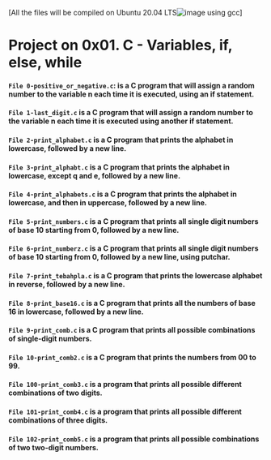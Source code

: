 [All the files will be compiled on Ubuntu 20.04 LTS![image](https://user-images.githubusercontent.com/105258746/189422562-d96e8ff1-5c0f-4e6e-8be1-1a0172a93910.png) using gcc]

# Project on 0x01. C - Variables, if, else, while


#### `File 0-positive_or_negative.c`: is a C program that will assign a random number to the variable n each time it is executed, using an if statement.

#### `File 1-last_digit.c` is a C program that will assign a random number to the variable n each time it is executed using another if statement.

#### `File 2-print_alphabet.c` is a C program that prints the alphabet in lowercase, followed by a new line.

#### `File 3-print_alphabt.c` is a C program that prints the alphabet in lowercase, except q and e, followed by a new line.

#### `File 4-print_alphabets.c` is a C program that prints the alphabet in lowercase, and then in uppercase, followed by a new line.

#### `File 5-print_numbers.c` is a C program that prints all single digit numbers of base 10 starting from 0, followed by a new line.

#### `File 6-print_numberz.c` is a C program that prints all single digit numbers of base 10 starting from 0, followed by a new line, using putchar.

#### `File 7-print_tebahpla.c` is a C program that prints the lowercase alphabet in reverse, followed by a new line.

#### `File 8-print_base16.c` is a C program that prints all the numbers of base 16 in lowercase, followed by a new line.

#### `File 9-print_comb.c` is a C program that prints all possible combinations of single-digit numbers.

#### `File 10-print_comb2.c` is a C program that prints the numbers from 00 to 99.

#### `File 100-print_comb3.c` is a program that prints all possible different combinations of two digits.

#### `File 101-print_comb4.c` is a program that prints all possible different combinations of three digits.

#### `File 102-print_comb5.c` is a program that prints all possible combinations of two two-digit numbers.

